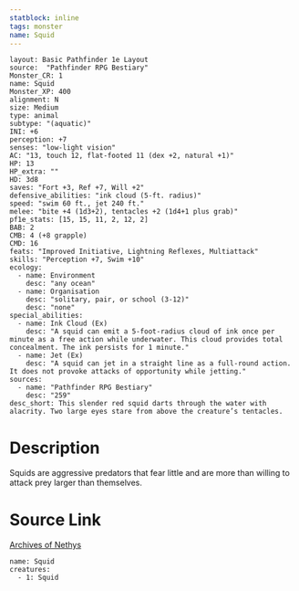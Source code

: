 ```yaml
---
statblock: inline
tags: monster
name: Squid
---
```

```statblock
layout: Basic Pathfinder 1e Layout
source:  "Pathfinder RPG Bestiary"
Monster_CR: 1
name: Squid
Monster_XP: 400
alignment: N
size: Medium
type: animal
subtype: "(aquatic)"
INI: +6
perception: +7
senses: "low-light vision"
AC: "13, touch 12, flat-footed 11 (dex +2, natural +1)"
HP: 13
HP_extra: ""
HD: 3d8
saves: "Fort +3, Ref +7, Will +2"
defensive_abilities: "ink cloud (5-ft. radius)"
speed: "swim 60 ft., jet 240 ft."
melee: "bite +4 (1d3+2), tentacles +2 (1d4+1 plus grab)"
pf1e_stats: [15, 15, 11, 2, 12, 2]
BAB: 2
CMB: 4 (+8 grapple)
CMD: 16
feats: "Improved Initiative, Lightning Reflexes, Multiattack"
skills: "Perception +7, Swim +10"
ecology:
  - name: Environment
    desc: "any ocean"
  - name: Organisation
    desc: "solitary, pair, or school (3-12)"
    desc: "none"
special_abilities:
  - name: Ink Cloud (Ex)
    desc: "A squid can emit a 5-foot-radius cloud of ink once per minute as a free action while underwater. This cloud provides total concealment. The ink persists for 1 minute."
  - name: Jet (Ex)
    desc: "A squid can jet in a straight line as a full-round action. It does not provoke attacks of opportunity while jetting."
sources:
  - name: "Pathfinder RPG Bestiary"
    desc: "259"
desc_short: This slender red squid darts through the water with alacrity. Two large eyes stare from above the creature’s tentacles.
```
# Description
Squids are aggressive predators that fear little and are more than willing to attack prey larger than themselves.
# Source Link
[Archives of Nethys](https://aonprd.com/MonsterDisplay.aspx?ItemName=Squid)
```encounter-table
name: Squid
creatures:
  - 1: Squid
```
